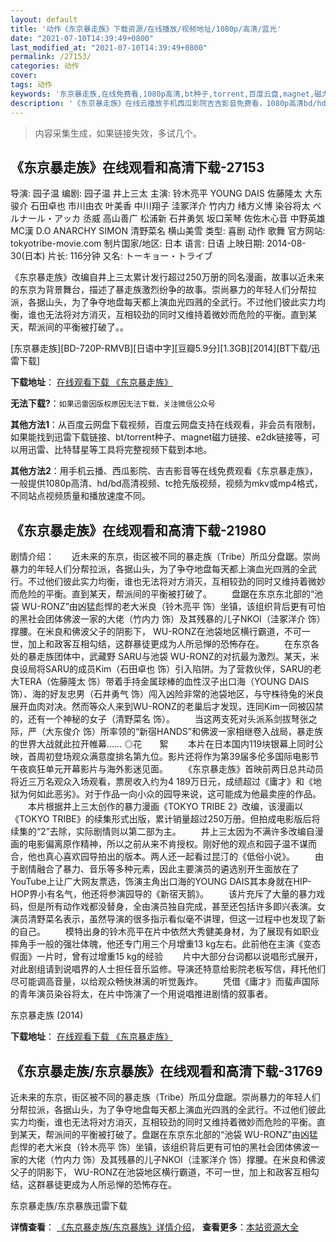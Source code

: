 ```yaml
---
layout: default
title: '动作《东京暴走族》下载资源/在线播放/视频地址/1080p/高清/蓝光'
date: "2021-07-10T14:39:49+0800"
last_modified_at: "2021-07-10T14:39:49+0800"
permalink: /27153/
categories: 动作
cover:
tags: 动作
keywords: '东京暴走族,在线免费看,1080p高清,bt种子,torrent,百度云盘,magnet,磁力链,迅雷下载资源'
description: '《东京暴走族》在线云播放手机西瓜影院吉吉影音免费看，1080p高清bd/hd未删减完整版和tc抢先枪版，mkv/mp4格式，附带bt/torrent种子、magnet/磁力链、百度云盘、网盘资源迅雷下载链接'
---
```


>内容采集生成，如果链接失效，多试几个。


## 《东京暴走族》在线观看和高清下载-27153

导演: 园子温 编剧: 园子温 井上三太 主演: 铃木亮平 YOUNG DAIS 佐藤隆太 大东骏介 石田卓也 市川由衣 叶美香 中川翔子 洼冢洋介 竹内力 绪方义博 染谷将太 ベルナール・アッカ 丞威 高山善广 松浦新 石井勇気 坂口茉琴 佐佐木心音 中野英雄 MC漢 D.O ANARCHY SIMON 清野菜名 横山美雪 类型: 喜剧 动作 歌舞 官方网站: tokyotribe-movie.com 制片国家/地区: 日本 语言: 日语 上映日期: 2014-08-30(日本) 片长: 116分钟 又名: トーキョー・トライブ

《东京暴走族》改编自井上三太累计发行超过250万册的同名漫画，故事以近未来的东京为背景舞台，描述了暴走族激烈纷争的故事。崇尚暴力的年轻人们分帮拉派，各据山头，为了争夺地盘每天都上演血光四溅的全武行。不过他们彼此实力均衡，谁也无法将对方消灭，互相较劲的同时又维持着微妙而危险的平衡。直到某天，帮派间的平衡被打破了。。


[东京暴走族][BD-720P-RMVB][日语中字][豆瓣5.9分][1.3GB][2014][BT下载/迅雷下载]

**下载地址**： [在线观看下载 《东京暴走族》](https://www.btdx8.com/torrent/tokyo_tribe_2014.html) 


**无法下载?**：`如果迅雷因版权原因无法下载，关注微信公众号 `

**其他方法1**：从百度云网盘下载视频，百度云网盘支持在线观看，非会员有限制，如果能找到迅雷下载链接、bt/torrent种子、magnet磁力链接、e2dk链接等，可以用迅雷、比特彗星等工具将完整视频下载到本地。

**其他方法2**：用手机云播、西瓜影院、吉吉影音等在线免费观看《东京暴走族》，一般提供1080p高清、hd/bd高清视频、tc抢先版视频，视频为mkv或mp4格式，不同站点视频质量和播放速度不同。


## 《东京暴走族》在线观看和高清下载-21980

剧情介绍：　　近未来的东京，街区被不同的暴走族（Tribe）所瓜分盘踞。崇尚暴力的年轻人们分帮拉派，各据山头，为了争夺地盘每天都上演血光四溅的全武行。不过他们彼此实力均衡，谁也无法将对方消灭，互相较劲的同时又维持着微妙而危险的平衡。直到某天，帮派间的平衡被打破了。   　　盘踞在东京东北部的“池袋 WU-RONZ”由凶猛彪悍的老大米良（铃木亮平 饰）坐镇，该组织背后更有可怕的黑社会团体佛波一家的大佬（竹内力 饰）及其残暴的儿子NKOI（洼冢洋介 饰）撑腰。在米良和佛波父子的阴影下， WU-RONZ在池袋地区横行霸道，不可一世，加上和政客互相勾结，这群暴徒更成为人所忌惮的恐怖存在。   　　在东京各处的暴走族团体中，武藏野 SARU与池袋 WU-RONZ的对抗最为激烈。某天，米良设局将SARU的成员Kim（石田卓也 饰）引入陷阱。为了营救伙伴，SARU的老大TERA（佐藤隆太 饰）带着手持金属球棒的血性汉子出口海（YOUNG DAIS 饰）、海的好友忠男（石井勇气 饰）闯入凶险非常的池袋地区，与守株待兔的米良展开血肉对决。然而等众人来到WU-RONZ的老巢后才发现，连同Kim一同被囚禁的，还有一个神秘的女子（清野菜名 饰）。   　　当这两支死对头派系剑拔弩张之际，严（大东俊介 饰）所率领的“新宿HANDS”和佛波一家相继卷入战局，暴走族的世界大战就此拉开帷幕……   ◎花　　絮   　　本片在日本国内119块银幕上同时公映，首周初登场观众满意度排名第九位。影片还将作为第39届多伦多国际电影节午夜疯狂单元开幕影片与海外影迷见面。   　　《东京暴走族》首映前两日总共动员将近三万名观众入场观看，票房收入约为4 189万日元，成绩超过《庸才》和《地狱为何如此恶劣》。对于作品一向小众的园导来说，这可能成为他最卖座的作品。   　　本片根据井上三太创作的暴力漫画《TOKYO TRIBE 2》改编，该漫画以《TOKYO TRIBE》的续集形式出版，累计销量超过250万册。但拍成电影版后将续集的“2”去除，实际剧情则以第二部为主。   　　井上三太因为不满许多改编自漫画的电影偏离原作精神，所以之前从来不肯授权。刚好他的观点和园子温不谋而合，他也真心喜欢园导拍出的版本。两人还一起看过昆汀的《低俗小说》。   　　由于剧情融合了暴力、音乐等多种元素，因此主要演员的遴选别开生面放在了YouTube上让广大网友票选，饰演主角出口海的YOUNG DAIS其本身就在HIP-HOP界小有名气，他还将参演园导的《新宿天鹅》。   　　该片充斥了大量的暴力戏码，但是所有动作戏都没替身，全由演员独自完成，甚至还包括许多即兴表演。女演员清野菜名表示，虽然导演的很多指示看似毫不讲理，但这一过程中也发现了新的自己。   　　模特出身的铃木亮平在片中依然大秀健美身材，为了展现有如职业摔角手一般的强壮体魄，他还专门用三个月增重13 kg左右。此前他在主演《变态假面》一片时，曾有过增重15 kg的经验   　　片中大部分台词都以说唱形式展开，对此剧组请到说唱界的人士担任音乐监修。导演还特意给影院老板写信，拜托他们尽可能调高音量，以给观众畅快淋漓的听觉轰炸。   　　凭借《庸才》而蜚声国际的青年演员染谷将太，在片中饰演了一个用说唱推进剧情的叙事者。


东京暴走族 (2014)

**下载地址**： [在线观看下载 《东京暴走族》](https://www.btbtdy.me/btdy/dy799.html) 


## 《东京暴走族/东京暴族》在线观看和高清下载-31769

近未来的东京，街区被不同的暴走族（Tribe）所瓜分盘踞。崇尚暴力的年轻人们分帮拉派，各据山头，为了争夺地盘每天都上演血光四溅的全武行。不过他们彼此实力均衡，谁也无法将对方消灭，互相较劲的同时又维持着微妙而危险的平衡。直到某天，帮派间的平衡被打破了。盘踞在东京东北部的&ldquo;池袋 WU-RONZ”由凶猛彪悍的老大米良（铃木亮平 饰）坐镇，该组织背后更有可怕的黑社会团体佛波一家的大佬（竹内力 饰）及其残暴的儿子NKOI（洼冢洋介 饰）撑腰。在米良和佛波父子的阴影下， WU-RONZ在池袋地区横行霸道，不可一世，加上和政客互相勾结，这群暴徒更成为人所忌惮的恐怖存在。


东京暴走族/东京暴族迅雷下载

**详情查看**： [《东京暴走族/东京暴族》详情介绍](/movie/31769/)， **查看更多**：[本站资源大全](/movie/t/all/)

